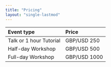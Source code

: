 ```yaml
---
title: "Pricing"
layout: "single-lastmod"
---
```


| Event type              | Price        |
| :---------------------- | :----------- |
| Talk or 1 hour Tutorial | GBP/USD 250  |
| Half-day Workshop       | GBP/USD 500  |
| Full-day Workshop       | GBP/USD 1000 |
